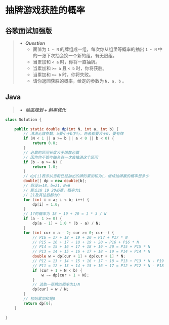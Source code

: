 # 抽牌游戏获胜的概率

## 谷歌面试加强版

> - ***Question***
>   - 面值为 `1 ~ N` 的牌组成一组，每次你从组里等概率的抽出 `1 ~ N` 中的一张下次抽会换一个新的组，有无限组。
>   - 当累加和 `< a` 时，你将一直抽牌。
>   - 当累加和 `>= a` 且 `< b` 时，你将获胜。
>   - 当累加和 `>= b` 时，你将失败。
>   - 请你返回获胜的概率，给定的参数为 `N, a, b` 。

## Java

> - ***动态规划 + 斜率优化***

```java
class Solution {
    
    public static double dp(int N, int a, int b) {
        // 清洗无效参数，a要小于b才行，两者都要大于0，要有牌
        if (N < 1 || a >= b || a < 0 || b < 0) {
            return 0.0;
        }
        // 必赢的区间长度大于牌数必赢
        // 因为你不管咋抽总有一次会抽进这个区间
        if (b - a >= N) {
            return 1.0;
        }
        // dp[i]表示从当前已经抽出的牌的累加和为i，继续抽牌赢的概率是多少
        double[] dp = new double[b];
        // 假设a=18，b=21，N=6
        // 那么18 19 20必赢，概率为1
        // 21及其往后都为0
        for (int i = a; i < b; i++) {
            dp[i] = 1.0;
        }
        // 17的概率为 18 + 19 + 20 = 1 * 3 / N
        if (a - 1 >= 0) {
            dp[a - 1] = 1.0 * (b - a) / N;
        }
        for (int cur = a - 2; cur >= 0; cur--) {
            // P16 = 17 + 18 + 19 + 20 = P17 + P17 * N
            // P15 = 16 + 17 + 18 + 19 + 20 = P16 + P16 * N
            // P14 = 15 + 16 + 17 + 18 + 19 + 20 = P15 + P15 * N
            // P13 = 14 + 15 + 16 + 17 + 18 + 19 = P14 + P14 * N
            double w = dp[cur + 1] + dp[cur + 1] * N;
            // P12 = 13 + 14 + 15 + 16 + 17 + 18 = P13 + P13 * N - P19
            // P11 = 12 + 13 + 14 + 15 + 16 + 17 = P12 + P12 * N - P18
            if (cur + 1 + N < b) {
                w -= dp[cur + 1 + N];
            }
            // 选取一张牌的概率为1/N
            dp[cur] = w / N;
        }
        // 初始累加和是0
        return dp[0];
    }
    
}
```
